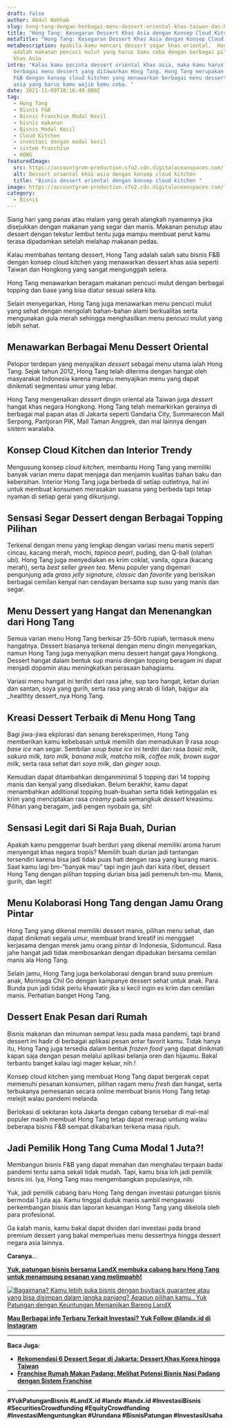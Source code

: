 ```yaml
---
draft: false
author: Abdul Wahhab
slug: hong-tang-dengan-berbagai-menu-dessert-oriental-khas-taiwan-dan-hongkong
title: "Hong Tang: Kesegaran Dessert Khas Asia dengan Konsep Cloud Kitchen"
metaTitle: "Hong Tang: Kesegaran Dessert Khas Asia dengan Konsep Cloud Kitchen"
metaDescription: Apabila kamu mencari dessert segar khas oriental,  Hong Tang
  adalah makanan pencuci mulut yang harus kamu coba dengan berbagai pilihan menu
  khas Asia
intro: "Kalau kamu pecinta dessert oriental khas asia, maka kamu harus mencoba
  berbagai menu dessert yang ditawarkan Hong Tang. Hong Tang merupakan bisnis
  F&B dengan konsep cloud kitchen yang menawarkan berbagai menu dessert khas
  asia yang harus kamu wajib kamu coba. "
date: 2021-11-09T18:16:49.000Z
tag:
  - Hong Tang
  - Bisnis F&B
  - Bisnis Franchise Modal Kecil
  - bisnis makanan
  - Bisnis Modal Kecil
  - Cloud Kitchen
  - investasi dengan modal kecil
  - sistem franchise
  - HONG
featuredImage:
  src: https://accountgram-production.sfo2.cdn.digitaloceanspaces.com/landx_ghost/2021/12/hongtang-landx-taiwan-1.png
  alt: Dessert oriental khas asia dengan konsep cloud kitchen
  title: "Bisnis dessert oriental dengan konsep cloud kitchen "
image: https://accountgram-production.sfo2.cdn.digitaloceanspaces.com/landx_ghost/2021/12/hongtang-landx-taiwan-1.png
category:
  - Bisnis
---
```

Siang hari yang panas atau malam yang gerah alangkah nyamannya jika disejukkan dengan makanan yang segar dan manis. Makanan penutup atau dessert dengan tekstur lembut tentu juga mampu membuat perut kamu terasa dipadamkan setelah melahap makanan pedas.

Kalau membahas tentang dessert, Hong Tang adalah salah satu bisnis F&B dengan konsep cloud kitchen yang menawarkan dessert khas asia seperti Taiwan dan Hongkong yang sangat mengunggah selera.

Hong Tang menawarkan beragam makanan pencuci mulut dengan berbagai topping dan base yang bisa diatur sesuai selera kita.

Selain menyegarkan, Hong Tang juga menawarkan menu pencuci mulut yang sehat dengan mengolah bahan-bahan alami berkualitas serta mengunakan gula merah sehingga menghasilkan menu pencuci mulut yang lebih sehat.

## Menawarkan Berbagai Menu Dessert Oriental

Pelopor terdepan yang menyajikan *dessert* sebagai menu utama ialah Hong Tang. Sejak tahun 2012, Hong Tang telah diterima dengan hangat oleh masyarakat Indonesia karena mampu menyajikan menu yang dapat dinikmati segmentasi umur yang lebar.

Hong Tang mengenalkan *dessert* dingin oriental ala Taiwan juga *dessert* hangat khas negara Hongkong. Hong Tang telah memarkirkan gerainya di berbagai mal papan atas di Jakarta seperti Gandaria City, Summarecon Mall Serpong, Pantjoran PIK, Mall Taman Anggrek, dan mal lainnya dengan sistem waralaba.

## Konsep Cloud Kitchen dan Interior Trendy

Mengusung konsep *cloud kitchen,* membantu Hong Tang yang memiliki banyak varian menu dapat menjaga dan menjamin kualitas bahan baku dan kebersihan. Interior Hong Tang juga berbeda di setiap outletnya, hal ini untuk membuat konsumen merasakan suasana yang berbeda tapi tetap nyaman di setiap gerai yang dikunjungi.

## Sensasi Segar Dessert dengan Berbagai Topping Pilihan

Terkenal dengan menu yang lengkap dengan variasi menu manis seperti cincau, kacang merah, mochi, *tapioca pearl*, puding, dan Q-ball (olahan ubi). Hong Tang juga menyediakan es krim coklat, vanila, ogura (kacang merah), serta *best seller green tea*. Menu populer yang digemari pengunjung ada *grass jelly signature, classic* dan *favorite* yang berisikan berbagai cemilan kenyal nan cendayan bersama sup susu yang manis dan segar.

## Menu Dessert yang Hangat dan Menenangkan dari Hong Tang

Semua varian menu Hong Tang berkisar 25-50rb rupiah, termasuk menu hangatnya. Dessert biasanya terkenal dengan menu dingin menyegarkan, namun Hong Tang juga menyajikan menu dessert hangat gaya Hongkong. Dessert hangat dalam bentuk sup manis dengan topping beragam ini dapat menjadi dopamin atau meningkatkan perasaan bahagiamu.

Variasi menu hangat ini terdiri dari rasa jahe, sup taro hangat, ketan durian dan santan, soya yang gurih, serta rasa yang akrab di lidah, bajigur ala _healthty dessert_nya Hong Tang.

## Kreasi Dessert Terbaik di Menu Hong Tang

Bagi jiwa-jiwa ekplorasi dan senang bereksperimen, Hong Tang memberikan kamu kebebasan untuk memilih dan memadukan 9 rasa *soup base ice* nan segar. Sembilan *soup base ice* ini terdiri dari rasa *basic milk, sakura milk, taro milk, banana milk, matcha milk, coffee milk, brown sugar milk*, serta rasa sehat dari *soya milk*, dan *ginger soup*.

Kemudian dapat ditambahkan denganminimal 5 topping dari 14 topping manis  dan kenyal yang disediakan. Belum berakhir, kamu dapat menambahkan additional topping buah-buahan serta tidak ketinggalan es krim yang menciptakan rasa *creamy* pada semangkuk *dessert* kreasimu. Pilihan yang beragam, jadi pengen nyobain ga, sih!

## Sensasi Legit dari Si Raja Buah, Durian

Apakah kamu penggemar buah berduri yang dikenal memiliki aroma harum menyengat khas negara tropis? Memilih buah durian jadi tantangan tersendiri karena bisa jadi tidak puas hati dengan rasa yang kurang manis. Saat kamu lagi bm-”banyak mau” tapi ingin jauh dari kata ribet, dessert Hong Tang dengan pilihan topping durian bisa jadi pemenuh bm-mu. Manis, gurih, dan legit!

## Menu Kolaborasi Hong Tang dengan Jamu Orang Pintar

Hong Tang yang dikenal memiliki dessert manis, pilihan menu sehat, dan dapat dinikmati segala umur, membuat brand kreatif ini menggaet kerjasama dengan merek jamu orang pintar di Indonesia, Sidomuncul. Rasa jahe hangat jadi tidak membosankan dengan dipadukan bersama cemilan manis ala Hong Tang.

Selain jamu, Hong Tang juga berkolaborasi dengan brand susu premium anak, Morinaga Chil Go dengan kampanye dessert sehat untuk anak. Para Bunda pun jadi tidak perlu khawatir jika si kecil ingin es krim dan cemilan manis. Perhatian banget Hong Tang.

## Dessert Enak Pesan dari Rumah

Bisnis makanan dan minuman sempat lesu pada masa pandemi, tapi brand dessert ini hadir di berbagai aplikasi pesan antar favorit kamu. Tidak hanya itu, Hong Tang juga tersedia dalam bentuk *frozen food* yang dapat dinikmati kapan saja dengan pesan melalui aplikasi belanja oren dan hijaumu. Bakal terbantu banget kalau lagi mager keluar, nih.!

Konsep cloud kitchen yang membuat Hong Tang dapat bergerak cepat memenuhi pesanan konsumen, pilihan ragam menu *fresh* dan hangat, serta terbukanya pemesanan secara online membuat bisnis Hong Tang tetap melejit walau pandemi melanda.

Berlokasi di sekitaran kota Jakarta dengan cabang tersebar di mal-mal populer masih membuat Hong Tang tetap dapat meraup untung walau beberapa bisnis F&B sempat dikabarkan terkena masa ripuh.

## Jadi Pemilik Hong Tang Cuma Modal 1 Juta?!

Membangun bisnis F&B yang dapat menahan dan menghalau terpaan badai pandemi tentu sama sekali tidak mudah. Tapi, kamu bisa loh jadi pemilik bisnis ini. Iya, Hong Tang mau mengembangkan populasinya, nih.

Yuk, jadi pemilik cabang baru Hong Tang dengan investasi patungan bisnis bermodal 1 juta aja. Kamu tinggal duduk manis sambil mengawasi perkembangan bisnis dan laporan keuangan Hong Tang yang dikelola oleh para profesional.

Ga kalah manis, kamu bakal dapat dividen dari investasi pada brand premium dessert yang bakal memperluas menu dessertnya hingga dessert negara asia lainnya.

**Caranya..**

**[Yuk, patungan bisnis bersama LandX membuka cabang baru Hong Tang untuk menampung pesanan yang melimpahh!](https://landx.id/project/?utm_source=Blog&utm_medium=organic+keyword&utm_campaign=blog&utm_id=Blog)**

[![Bagaimana? Kamu lebih suka bisnis dengan buyback guarantee atau yang bisa disimpan dalam jangka panjang? Apapun pilihan kamu.. Yuk Patungan  dengan Keuntungan Menjanjikan Bareng LandX](https://accountgram-production.sfo2.cdn.digitaloceanspaces.com/landx_ghost/2021/10/Equity-Crowdfunding-di-Indonesia-1--3.png)](https://landx.id/project/?utm_source=Blog&utm_medium=organic+keyword&utm_campaign=blog&utm_id=Blog)

**[Mau Berbagai info Terbaru Terkait Investasi? Yuk Follow @landx.id di Instagram](https://www.instagram.com/landx.id/?utm_medium=copy_link)**

- - -

**Baca Juga:**

* **[Rekomendasi 6  Dessert Segar di Jakarta: Dessert Khas Korea hingga Taiwan](https://landx.id/blog/rekomendasi-6-dessert-segar-khas-korea-di-jakarta-kamu-sudah-cobain/)**
* **[Franchise Rumah Makan Padang: Melihat Potensi Bisnis Nasi Padang dengan Sistem Franchise](https://landx.id/blog/membangun-bisnis-rumah-makan-padang-dengan-sistem-franchise/)**

- - -

**\#YukPatunganBisnis    #LandX.id    #landx         #landx.id    #InvestasiBisnis  #SecuritiesCrowdfunding   #EquityCrowdfunding    #InvestasiMenguntungkan     #Urundana    #BisnisPatungan    #InvestasiUsaha**